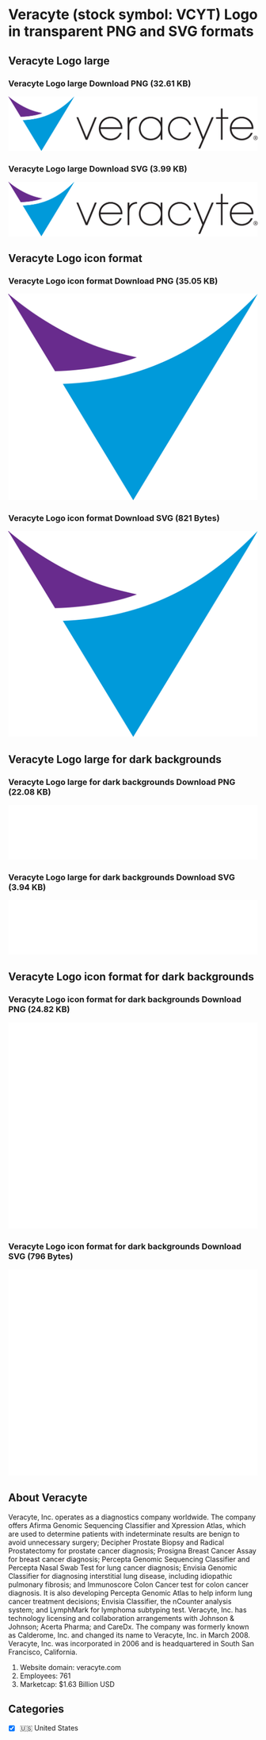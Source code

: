 # Veracyte (stock symbol: VCYT) Logo in transparent PNG and SVG formats

## Veracyte Logo large

### Veracyte Logo large Download PNG (32.61 KB)

![Veracyte Logo large Download PNG (32.61 KB)](/img/orig/VCYT_BIG-6d04f2a5.png)

### Veracyte Logo large Download SVG (3.99 KB)

![Veracyte Logo large Download SVG (3.99 KB)](/img/orig/VCYT_BIG-8f9bb741.svg)

## Veracyte Logo icon format

### Veracyte Logo icon format Download PNG (35.05 KB)

![Veracyte Logo icon format Download PNG (35.05 KB)](/img/orig/VCYT-87961dce.png)

### Veracyte Logo icon format Download SVG (821 Bytes)

![Veracyte Logo icon format Download SVG (821 Bytes)](/img/orig/VCYT-bcf612ad.svg)

## Veracyte Logo large for dark backgrounds

### Veracyte Logo large for dark backgrounds Download PNG (22.08 KB)

![Veracyte Logo large for dark backgrounds Download PNG (22.08 KB)](/img/orig/VCYT_BIG.D-f5a4f0f8.png)

### Veracyte Logo large for dark backgrounds Download SVG (3.94 KB)

![Veracyte Logo large for dark backgrounds Download SVG (3.94 KB)](/img/orig/VCYT_BIG.D-052b8914.svg)

## Veracyte Logo icon format for dark backgrounds

### Veracyte Logo icon format for dark backgrounds Download PNG (24.82 KB)

![Veracyte Logo icon format for dark backgrounds Download PNG (24.82 KB)](/img/orig/VCYT.D-dfd2a310.png)

### Veracyte Logo icon format for dark backgrounds Download SVG (796 Bytes)

![Veracyte Logo icon format for dark backgrounds Download SVG (796 Bytes)](/img/orig/VCYT.D-eb895c05.svg)

## About Veracyte

Veracyte, Inc. operates as a diagnostics company worldwide. The company offers Afirma Genomic Sequencing Classifier and Xpression Atlas, which are used to determine patients with indeterminate results are benign to avoid unnecessary surgery; Decipher Prostate Biopsy and Radical Prostatectomy for prostate cancer diagnosis; Prosigna Breast Cancer Assay for breast cancer diagnosis; Percepta Genomic Sequencing Classifier and Percepta Nasal Swab Test for lung cancer diagnosis; Envisia Genomic Classifier for diagnosing interstitial lung disease, including idiopathic pulmonary fibrosis; and Immunoscore Colon Cancer test for colon cancer diagnosis. It is also developing Percepta Genomic Atlas to help inform lung cancer treatment decisions; Envisia Classifier, the nCounter analysis system; and LymphMark for lymphoma subtyping test. Veracyte, Inc. has technology licensing and collaboration arrangements with Johnson & Johnson; Acerta Pharma; and CareDx. The company was formerly known as Calderome, Inc. and changed its name to Veracyte, Inc. in March 2008. Veracyte, Inc. was incorporated in 2006 and is headquartered in South San Francisco, California.

1. Website domain: veracyte.com
2. Employees: 761
3. Marketcap: $1.63 Billion USD


## Categories
- [x] 🇺🇸 United States
